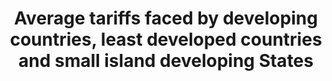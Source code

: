---
comments_and_limitations: Under review. Proposed removal of reference to SIDS in indicator
  text given it is not referenced in the associated target.
data_non_statistical: true
goal_meta_link: http://unstats.un.org/sdgs/files/metadata-compilation/Metadata-Goal-17.pdf
graph: null
graph_title: Average tariffs faced by developing countries, least developed countries
  and small island developing States
graph_type: null
has_metadata: true
indicator: 17.12.1
indicator_definition: Similar calculations were already used for the calculation of
  MDG 8.7 (Average tariffs imposed by developed countries on agricultural products
  and textiles and clothing from developing countries). For reference purposes see
  the Millennium Development Goals Report 2015 available at http://www.un.org/millenniumgoals/2015_MDG_Report/pdf/MDG%202015%20rev%20(July%201).pdf
  (p. 64)
indicator_name: Average tariffs faced by developing countries, least developed countries
  and small island developing States
indicator_sort_order: 17-12-01
indicator_variable: null
layout: indicator
national_geographical_coverage: United States
permalink: /17-12-1/
published: true
rationale_interpretation: The reduction of average tariff on key sector as agriculture
  can represent a proxy of the level of commitment of developed country to improve
  market access conditions. As it was done for MDG 8.7, the term "key sector" has
  to be interpreted as those sectors of particular interest for LDCs and developing
  countries exports. The list of key sectors used by the MDG indicator 8.7 (i.e. agriculture,
  textile and clothing) might have to be reviewed.
reporting_status: notstarted
sdg_goal: 17
source_active_1: true
source_notes_1: null
source_title_1: null
target: Realize timely implementation of duty-free and quota-free market access on
  a lasting basis for all least developed countries, consistent with World Trade Organization
  decisions, including by ensuring that preferential rules of origin applicable to
  imports from least developed countries are transparent and simple, and contribute
  to facilitating market access.
target_id: '17.12'
title: Average tariffs faced by developing countries, least developed countries and
  small island developing States
un_custodial_agency: WTO, ITC, UNCTAD
un_designated_tier: '1'
variable_description: null
variable_notes: null
---
